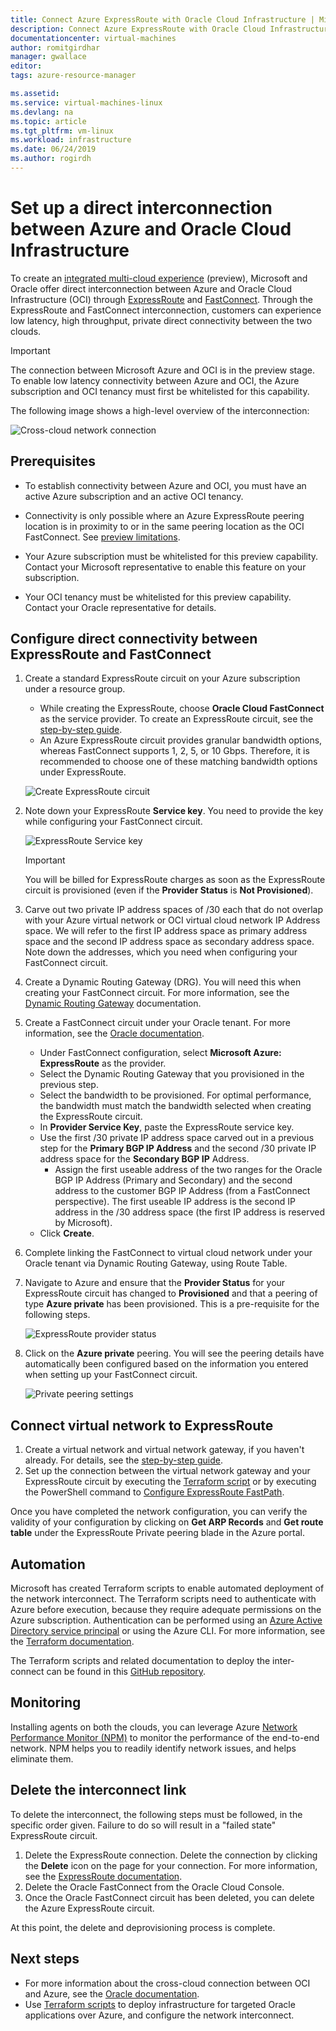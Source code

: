 ```yaml
---
title: Connect Azure ExpressRoute with Oracle Cloud Infrastructure | Microsoft Docs
description: Connect Azure ExpressRoute with Oracle Cloud Infrastructure (OCI) FastConnect to enable cross-cloud Oracle application solutions
documentationcenter: virtual-machines
author: romitgirdhar
manager: gwallace
editor: 
tags: azure-resource-manager

ms.assetid: 
ms.service: virtual-machines-linux
ms.devlang: na
ms.topic: article
ms.tgt_pltfrm: vm-linux
ms.workload: infrastructure
ms.date: 06/24/2019
ms.author: rogirdh
---
```


# Set up a direct interconnection between Azure and Oracle Cloud Infrastructure  

To create an [integrated multi-cloud experience](oracle-oci-overview.md) (preview), Microsoft and Oracle offer direct interconnection between Azure and Oracle Cloud Infrastructure (OCI) through [ExpressRoute](../../../expressroute/expressroute-introduction.md) and [FastConnect](https://docs.cloud.oracle.com/iaas/Content/Network/Concepts/fastconnectoverview.htm). Through the ExpressRoute and FastConnect interconnection, customers can experience low latency, high throughput, private direct connectivity between the two clouds.

> [!IMPORTANT]
> The connection between Microsoft Azure and OCI is in the preview stage. To enable low latency connectivity between Azure and OCI, the Azure subscription and OCI tenancy must first be whitelisted for this capability.

The following image shows a high-level overview of the interconnection:

![Cross-cloud network connection](media/configure-azure-oci-networking/azure-oci-connect.png)

## Prerequisites

* To establish connectivity between Azure and OCI, you must have an active Azure subscription and an active OCI tenancy.

* Connectivity is only possible where an Azure ExpressRoute peering location is in proximity to or in the same peering location as the OCI FastConnect. See [preview limitations](oracle-oci-overview.md#preview-limitations).

* Your Azure subscription must be whitelisted for this preview capability. Contact your Microsoft representative to enable this feature on your subscription.

* Your OCI tenancy must be whitelisted for this preview capability. Contact your Oracle representative for details.

## Configure direct connectivity between ExpressRoute and FastConnect

1. Create a standard ExpressRoute circuit on your Azure subscription under a resource group. 
    * While creating the ExpressRoute, choose **Oracle Cloud FastConnect** as the service provider. To create an ExpressRoute circuit, see the [step-by-step guide](../../../expressroute/expressroute-howto-circuit-portal-resource-manager.md).
    * An Azure ExpressRoute circuit provides granular bandwidth options, whereas FastConnect supports 1, 2, 5, or 10 Gbps. Therefore, it is recommended to choose one of these matching bandwidth options under ExpressRoute.

    ![Create ExpressRoute circuit](media/configure-azure-oci-networking/exr-create-new.png)
1. Note down your ExpressRoute **Service key**. You need to provide the key while configuring your FastConnect circuit.

    ![ExpressRoute Service key](media/configure-azure-oci-networking/exr-service-key.png)

    > [!IMPORTANT]
    > You will be billed for ExpressRoute charges as soon as the ExpressRoute circuit is provisioned (even if the **Provider Status** is **Not Provisioned**).

1. Carve out two private IP address spaces of /30 each that do not overlap with your Azure virtual network or OCI virtual cloud network IP Address space. We will refer to the first IP address space as primary address space and the second IP address space as secondary address space. Note down the addresses, which you need when configuring your FastConnect circuit.
1. Create a Dynamic Routing Gateway (DRG). You will need this when creating your FastConnect circuit. For more information, see the [Dynamic Routing Gateway](https://docs.cloud.oracle.com/iaas/Content/Network/Tasks/managingDRGs.htm) documentation.
1. Create a FastConnect circuit under your Oracle tenant. For more information, see the [Oracle documentation](https://docs.cloud.oracle.com/iaas/Content/Network/Concepts/azure.htm).
  
    * Under FastConnect configuration, select **Microsoft Azure: ExpressRoute** as the provider.
    * Select the Dynamic Routing Gateway that you provisioned in the previous step.
    * Select the bandwidth to be provisioned. For optimal performance, the bandwidth must match the bandwidth selected when creating the ExpressRoute circuit.
    * In **Provider Service Key**, paste the ExpressRoute service key.
    * Use the first /30 private IP address space carved out in a previous step for the **Primary BGP IP Address** and the second /30 private IP address space for the **Secondary BGP IP** Address.
        * Assign the first useable address of the two ranges for the Oracle BGP IP Address (Primary and Secondary) and the second address to the customer BGP IP Address (from a FastConnect perspective). The first useable IP address is the second IP address in the /30 address space (the first IP address is reserved by Microsoft).
    * Click **Create**.
1. Complete linking the FastConnect to virtual cloud network under your Oracle tenant via Dynamic Routing Gateway, using Route Table.
1. Navigate to Azure and ensure that the **Provider Status** for your ExpressRoute circuit has changed to **Provisioned** and that a peering of type **Azure private** has been provisioned. This is a pre-requisite for the following steps.

    ![ExpressRoute provider status](media/configure-azure-oci-networking/exr-provider-status.png)
1. Click on the **Azure private** peering. You will see the peering details have automatically been configured based on the information you entered when setting up your FastConnect circuit.

    ![Private peering settings](media/configure-azure-oci-networking/exr-private-peering.png)

## Connect virtual network to ExpressRoute

1. Create a virtual network and virtual network gateway, if you haven't already. For details, see the [step-by-step guide](../../../expressroute/expressroute-howto-add-gateway-portal-resource-manager.md).
1. Set up the connection between the virtual network gateway and your ExpressRoute circuit by executing the [Terraform script](https://github.com/microsoft/azure-oracle/tree/master/InterConnect-2) or by executing the PowerShell command to [Configure ExpressRoute FastPath](../../../expressroute/expressroute-howto-linkvnet-arm.md#configure-expressroute-fastpath).

Once you have completed the network configuration, you can verify the validity of your configuration by clicking on **Get ARP Records** and **Get route table** under the ExpressRoute Private peering blade in the Azure portal.

## Automation

Microsoft has created Terraform scripts to enable automated deployment of the network interconnect. The Terraform scripts need to authenticate with Azure before execution, because they require adequate permissions on the Azure subscription. Authentication can be performed using an [Azure Active Directory service principal](../../../active-directory/develop/app-objects-and-service-principals.md#service-principal-object) or using the Azure CLI. For more information, see the [Terraform documentation](https://www.terraform.io/docs/providers/azurerm/auth/azure_cli.html).

The Terraform scripts and related documentation to deploy the inter-connect can be found in this [GitHub repository](https://aka.ms/azureociinterconnecttf).

## Monitoring

Installing agents on both the clouds, you can leverage Azure [Network Performance Monitor (NPM)](../../../expressroute/how-to-npm.md) to monitor the performance of the end-to-end network. NPM helps you to readily identify network issues, and helps eliminate them.

## Delete the interconnect link

To delete the interconnect, the following steps must be followed, in the specific order given. Failure to do so will result in a "failed state" ExpressRoute circuit.

1. Delete the ExpressRoute connection. Delete the connection by clicking the **Delete** icon on the page for your connection. For more information, see the [ExpressRoute documentation](../../../expressroute/expressroute-howto-linkvnet-portal-resource-manager.md#delete-a-connection-to-unlink-a-vnet).
1. Delete the Oracle FastConnect from the Oracle Cloud Console.
1. Once the Oracle FastConnect circuit has been deleted, you can delete the Azure ExpressRoute circuit.

At this point, the delete and deprovisioning process is complete.

## Next steps

* For more information about the cross-cloud connection between OCI and Azure, see the [Oracle documentation](https://docs.cloud.oracle.com/iaas/Content/Network/Concepts/azure.htm).
* Use [Terraform scripts](https://aka.ms/azureociinterconnecttf) to deploy infrastructure for targeted Oracle applications over Azure, and configure the network interconnect. 